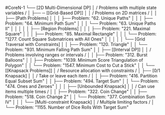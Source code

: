 #CoreN-1
└── [2D Multi-Dimensional DP]
    │   / Problems with multiple state variables /
    │
    ├── ─ [[Grid-Based DP]]
    │   │   / Problems on 2D matrices /
    │   │   ├── [Path Problems]
    │   │   │   ├── Problem: "62. Unique Paths"
    │   │   │   ├── Problem: "64. Minimum Path Sum"
    │   │   │   └── Problem: "63. Unique Paths II"
    │   │   │
    │   │   ├── [Region Problems]
    │   │   │   ├── Problem: "221. Maximal Square"
    │   │   │   ├── Problem: "85. Maximal Rectangle"
    │   │   │   └── Problem: "1277. Count Square Submatrices with All Ones"
    │   │   │
    │   │   └── [Grid Traversal with Constraints]
    │   │       ├── Problem: "120. Triangle"
    │   │       └── Problem: "931. Minimum Falling Path Sum"
    │   │
    ├── [[Interval DP]]
    │   │   / Problems involving ranges or intervals /
    │   │   ├── Problem: "312. Burst Balloons"
    │   │   ├── Problem: "1039. Minimum Score Triangulation of Polygon"
    │   │   └── Problem: "1547. Minimum Cost to Cut a Stick"
    │   │
    └── [[Knapsack Problems]]
        │   / Resource allocation with constraints /
        │   ├── [0/1 Knapsack]
        │   │   / Take or leave each item /
        │   │   ├── Problem: "416. Partition Equal Subset Sum"
        │   │   ├── Problem: "494. Target Sum"
        │   │   └── Problem: "474. Ones and Zeroes"
        │   │
        │   ├── [Unbounded Knapsack]
        │   │   / Can use items multiple times /
        │   │   ├── Problem: "322. Coin Change"
        │   │   ├── Problem: "518. Coin Change 2"
        │   │   └── Problem: "377. Combination Sum IV"
        │   │
        │   └── [Multi-constraint Knapsack]
        │       / Multiple limiting factors /
        │       └── Problem: "1155. Number of Dice Rolls With Target Sum"